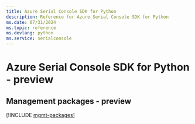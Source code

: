 ```yaml
---
title: Azure Serial Console SDK for Python
description: Reference for Azure Serial Console SDK for Python
ms.date: 07/31/2024
ms.topic: reference
ms.devlang: python
ms.service: serialconsole
---
```

# Azure Serial Console SDK for Python - preview

## Management packages - preview
[!INCLUDE [mgmt-packages](serial-console-mgmt-index.md)]